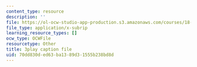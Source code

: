 ```yaml
---
content_type: resource
description: ''
file: https://ol-ocw-studio-app-production.s3.amazonaws.com/courses/18-03sc-differential-equations-fall-2011/70dd830ded63ba1389d31555b238bd8d_pGECDB15L9o.srt
file_type: application/x-subrip
learning_resource_types: []
ocw_type: OCWFile
resourcetype: Other
title: 3play caption file
uid: 70dd830d-ed63-ba13-89d3-1555b238bd8d
---
```

